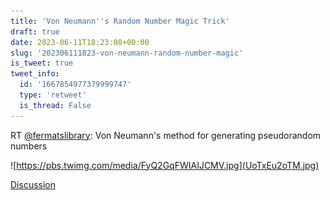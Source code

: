 ```yaml
---
title: 'Von Neumann''s Random Number Magic Trick'
draft: true
date: 2023-06-11T18:23:08+00:00
slug: '202306111823-von-neumann-random-number-magic'
is_tweet: true
tweet_info:
  id: '1667854977379999747'
  type: 'retweet'
  is_thread: False
---
```




RT [@fermatslibrary](https://x.com/fermatslibrary): Von Neumann's method for generating pseudorandom numbers 

![https://pbs.twimg.com/media/FyQ2GqFWIAIJCMV.jpg](UoTxEu2oTM.jpg)

[Discussion](https://x.com/sytelus/status/1667854977379999747)
